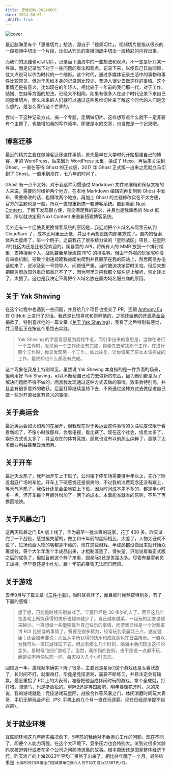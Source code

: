 ```yaml
---
title: 思维切片-20240801
date: 2024-08-01
_draft: true
---
```


![cover](/images/posts/slice-of-mind-20240801-cover.jpg)

最近脑海里有个「思维切片」想法，源自于「视频切片」。视频切片是指从很长的一段视频中切出一个片段，比如从冗长的直播回放中切出一段精彩的内容出来。

而我们的思维也可以切片，记录当下脑海中的一些想法和观点，不一定是针对某一件事，而是记录当下对于一些问题的看法和观点。记录下来，以便自己日后回顾，往大点说可以作为时代的一个缩影。这个时代，通过多媒体记录生活中的事物和事件比较常见，但对于思维本身的记录则比较少，普通人很少去做这样的事情。这个事情还是有意义，比如现在的年轻人，相比较于十年前的我们那一代，对于工作、结婚、生娃等方面的想法，已经大不相同。如果有很多人在这个时代记录下来自己的思维切片，那么未来的人们就可以通过这些思维切片来了解这个时代的人们是怎么想的，是怎么看待这个世界的。

尝试一下这种记录方式，搞一个专题，定期做切片。这样想写点什么就不一定非要有个主题了，也能增加我的写作频率。即便是水的文章，也当做是一个记录吧。

## 博客迁移

最近的精力主要在做博客迁移这件事情，原先最早在大学时代开始搭建自己的博客，用的 WordPress，后来因为 WordPress 太重，换成了 Hexo，再后来关注到 Ghost，一直在等待 Ghost 的正式版，2017 年 Ghost 正式版一出来之后就立马切到了 Ghost。一直用到现在，七八年的时间了。

Ghost 有一点不太好，对于我这种习惯通过 Markdown 文件来编辑和保存文档的人来说，需要同时维护两个地方，在本地 Markdown 编辑完再复制到 Ghost 中发布，需要修改的话，也得改两个地方。再加上 Ghost 的主题修改实在不太方便，官方的主题也是一般，所以一直想重新搞一套博客系统。直到看到 [Nuxt Content](https://content.nuxt.com/)，了解下发现很方便，完全满足我的要求，并且也是我熟悉的 Nuxt 框架，所以就决定用 Nuxt Content 来重新搭建博客系统。

另外还有一个促使我更换博客系统的原因是，我近期把个人域名从阿里云转到 Cloudflare 了，成本比阿里云还低，并且不再想走国内部署方式了。国内的备案体系太蛋疼了，举一个例子，之前我花了很多精力做的「星际战区」项目，在星际2的社区内还是比较受欢迎的，爬暴雪的 API，将所有人的 MMR 放到一个排行榜里，支持搜索个人、战队甚至星际酒馆 RPG 的排名等。但由于外服的玩家昵称没有审查机制，导致个别违规昵称被爬虫爬到并且展示在我的网站上，然后网信办电话就来了，说涉及到一号领导人，问题很严重，当时被迫决定暂时关站。但后来想把服务器放国外重启都重启不了了，因为阿里云把我那个域名禁止解析、禁止转出了，太狠了。这也是我决定不再把个人域名放在国内域名服务商的原因。

## 关于 Yak Shaving
在这个过程中也遇到一些问题，并且给几个项目也提交了 PR，还跟 [Anthony Fu](https://antfu.me/) 在 GitHub 上进行了对话。我还是比较喜欢和崇拜他的，之前还给他的[开源基金会](https://opencollective.com/antfu7)捐款了。特别喜欢他的一篇文章《[关于 Yak Shaving](https://antfu.me/posts/about-yak-shaving-zh)》，我看了之后特别有感觉，并且最近正在按这个思路去实践。

> Yak Shaving 的字面意思是为剪牦牛毛，而引申出来的意思是，当你在进行一个工作时，发现另一个工作还没有完成，你便先去解决那个工作，在进行那个工作时，你又发现另一个工作… 如此往复，让你偏离了原本本该完成的工作，最终却也什么都没有完成。

这个现象在我身上特别常见，虽然说 Yak Shaving 本身指的是一件负面的场景，但利用好 Yak Shaving，可以不断给自己动力去做新的东西，因为他们都是为了解决问题而不得不做的。而且我发现通过这种方式去做的事情，效率会特别高，并且会有很多意外的收获。后面打算继续坚持下去，不断通过这种方式去做促进自己做一些对开源社区有意义的事情。

## 关于奥运会

最近奥运会如火如荼的在展开，但我现在对于奥运会这件事情的关注程度仅限于看看新闻了，不像小时候那样，会看电视，看比赛了。现在这个社会，信息太多了，娱乐方式也太多了，并且现在的体育竞技，感觉也没有以前那么纯粹了，裹挟了太多商业利益甚至政治因素。

## 关于开车

最近天太热了，我开始开车上下班了，公司楼下停车场需要排半年以上，先办了附近君庭广场的车位。开车上下班感觉还是很爽的，不过我的消费观念还没有跟上，等天气不热了，我估计还是会坐地铁上下班，因为时间成本差不多的，都是半小时多一点，但开车每个月额外增加了一两千的成本。本着能省就省的原则，不热了再换回地铁。

## 关于风暴之门

这两天风暴之门 EA 版上线了，作为最早一批众筹的玩家，花了 400 多，昨天试完了一下战役，感觉挺失望的，做工和十年前的星际相比，太差了，人物太丑就不说了，过场动画人物的嘴都是不动的。现在这些游戏，半成品都没做出来就开始众筹卖钱，等个大半年发个半成品出来，才粗制滥造了，很失望。只能说看看正式版之后的成色了，但就目前这个样子来看，跟星际2还是差距太多。尽管有暴雪老员工加持，但毕竟还是小作坊，跟十年前的暴雪无法同日而语。

## 关于游戏

去年9月写了篇文章《[三件小事](./three-small-things)》，当时耳机坏了，而且那时候熬夜特别多，有了下面的感慨：

> 想了想，可能是时候告别游戏了。毕竟已经是 30 多岁的人了。而且这几年在游戏上所能获得的快乐也越来越少了。自己越来越菜，一起玩的朋友也越来越少。一直想做一些能够提升自己快乐的事情，而游戏已经是一个对我来讲 ROI 比较低的事情了，需要花很多精力，经常玩到凌晨两三点，透支健康；还会被老婆说；而且从中所获得的快乐和成就感也在日益降低。一直以为我可以一直玩游戏玩下去，但总有那么几个时刻，脑海中会闪现出这样的念头，是时候“告别”游戏了。当然，我所指的告别，也不是说一点都不玩，而是说不再像以前一样，每天投入几个小时去玩。

回顾近一年，游戏频率确实下降了很多，主要还是星际2这个游戏还是太看状态了，长时间不打，就很难打，毕竟是竞技游戏，需要不断练习，并且注定会有输赢。最近重拾了 PC 上的大表哥，准备把他当成休闲时玩的游戏，拿个全成就，打打猎，骑骑马，也是挺放松的。星际2还是等国服吧，明年春暖花开时。总的来说，我的游戏就是：竞技游戏玩星际，战役合作等风暴之门，休闲消磨时间玩大表哥，手机无聊玩会炉石（PS: 手机上前几个月一直在玩逐鹿，现在已经逐渐提不起兴趣）。

## 关于就业环境

互联网环境这几年确实每况愈下，5年前的我绝对不会担心工作的问题。现在不同了，即便个人能力再强，在这个大环境下，竞争压力也会特别大。听到过很多大龄码农被迫转行或者在多个公司之间颠沛流离的故事。根本原因还是国家整体经济下行。昨天难产的上海2023年平均工资终于出来了，相比往年晚了一个月。最终结果是 `上海市2023年度全口径城镇单位就业人员平均工资为12307元/月。`
